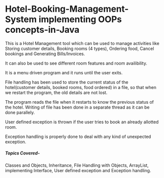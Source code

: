 # Hotel-Booking-Management-System implementing OOPs concepts-in-Java
This is a Hotel Management tool which can be used to manage activities like Storing customer details, Booking rooms (4 types), Ordering food, Cancel bookings and Generating Bills/Invoices. 

It can also be used to see different room features and room availibility.

It is a menu driven program and it runs until the user exits.

File handling has been used to store the current status of the hotel(customer details, booked rooms, food ordered) in a file, so
that when we restart the program, the old details are not lost.

The program reads the file when it restarts to know the previous status of the hotel. Writing of file has been done in a
separate thread as it can be done parallely. 

User defined exception is thrown if the user tries to book an already allotted room. 

Exception handling is properly done to deal with any
kind of unexpected exception.

##### Topics Covered-  
Classes and Objects, Inheritance, File Handling with Objects, ArrayList, implementing
Interface, User defined exception and Exception handling.
